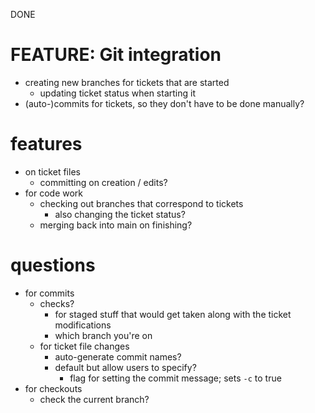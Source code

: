 DONE

# FEATURE: Git integration

* creating new branches for tickets that are started
  * updating ticket status when starting it
* (auto-)commits for tickets, so they don't have to be done manually?

# features

* on ticket files
  * committing on creation / edits?
* for code work
  * checking out branches that correspond to tickets
    * also changing the ticket status?
  * merging back into main on finishing?

# questions

* for commits
  * checks?
    * for staged stuff that would get taken along with the ticket modifications
    * which branch you're on
  * for ticket file changes
    * auto-generate commit names?
    * default but allow users to specify?
      * flag for setting the commit message; sets `-c` to true
* for checkouts
  * check the current branch?
